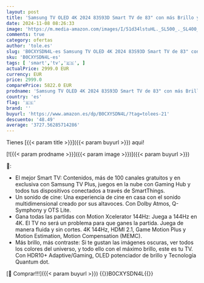 ```yaml
---
layout: post
title: 'Samsung TV OLED 4K 2024 83S93D Smart TV de 83" con más Brillo y Contraste  un Sonido de Cine con Q-Symphony  el Mejor Smart TV y GANA Todas Las partidas con Motion Xcelerator 144Hz'
date: 2024-11-08 08:26:33
image: 'https://m.media-amazon.com/images/I/51d34lstuHL._SL500_._SL400_.jpg'
comments: true
category: ofertas
author: 'tole.es'
slug: 'B0CXYSDN4L-es Samsung TV OLED 4K 2024 83S93D Smart TV de 83" con más...'
sku: 'B0CXYSDN4L-es'
tags: [ 'smart','tv','🇪🇸', ]
actualPrice: 2999.0 EUR
currency: EUR
price: 2999.0
comparePrice: 5822.0 EUR
prodname: 'Samsung TV OLED 4K 2024 83S93D Smart TV de 83" con más Brillo y Contraste  un Sonido de Cine con Q-Symphony  el Mejor Smart TV y GANA Todas Las partidas con Motion Xcelerator 144Hz'
country: 'es'
flag: '🇪🇸'
brand: ''
buyurl: 'https://www.amazon.es/dp/B0CXYSDN4L/?tag=tolees-21'
descuento: '48.49'
average: '3727.56285714286'
---
```


Tienes [{{< param title >}}]({{< param buyurl >}}) aqui!

[![{{< param prodname >}}]({{< param image >}})]({{< param buyurl >}})

🔎:

- El mejor Smart TV: Contenidos, más de 100 canales gratuitos y en exclusiva con Samsung TV Plus, juegos en la nube con Gaming Hub y todos tus dispositivos conectados a través de SmartThings.
- Un sonido de cine: Una experiencia de cine en casa con el sonido multidimensional creado por sus altavoces. Con Dolby Atmos, Q-Symphony y OTS Lite.
- Gana todas las partidas con Motion Xcelerator 144Hz: Juega a 144Hz en 4K. El TV no será un problema para que ganes la partida. Juega de manera fluida y sin cortes. 4K 144Hz, HDMI 2.1, Game Motion Plus y Motion Estimation, Motion Compensation (MEMC).
- Más brillo, más contraste: Si te gustan las imágenes oscuras, ver todos los colores del universo, y todo ello con el máximo brillo, este es tu TV. Con HDR10+ Adaptive/Gaming, OLED potenciador de brillo y Tecnología Quantum dot.

[🛒 Comprar!!!]({{< param buyurl >}})
{{<world>}}B0CXYSDN4L{{</world>}}
